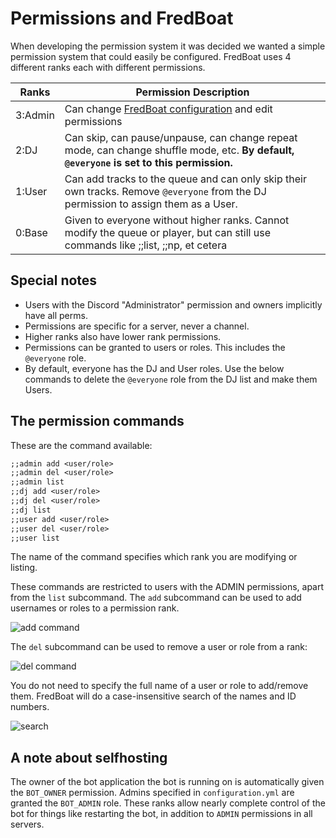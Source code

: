 # Permissions and FredBoat
When developing the permission system it was decided we wanted a simple permission system that could easily be configured.
FredBoat uses 4 different ranks each with different permissions.

| Ranks                     | Permission Description                  |
|------------------------------|-----------------------------------------------------------------------|
| 3:Admin                     | Can change [FredBoat configuration](https://fredboat.com/docs/configuration) and edit permissions                  |
| 2:DJ                      | Can skip, can pause/unpause, can change repeat mode, can change shuffle mode, etc. **By default, `@everyone` is set to this permission.**                  |
| 1:User                      | Can add tracks to the queue and can only skip their own tracks. Remove `@everyone` from the DJ permission to assign them as a User.                  |
| 0:Base                     | Given to everyone without higher ranks. Cannot modify the queue or player, but can still use commands like ;;list, ;;np, et cetera                  |

## Special notes
* Users with the Discord "Administrator" permission and owners implicitly have all perms.
* Permissions are specific for a server, never a channel.
* Higher ranks also have lower rank permissions.
* Permissions can be granted to users or roles. This includes the `@everyone` role.
* By default, everyone has the DJ and User roles. Use the below commands to delete the `@everyone` role from the DJ list and make them Users.

## The permission commands
These are the command available:

```md
;;admin add <user/role>
;;admin del <user/role>
;;admin list
;;dj add <user/role>
;;dj del <user/role>
;;dj list
;;user add <user/role>
;;user del <user/role>
;;user list
```

The name of the command specifies which rank you are modifying or listing. 

These commands are restricted to users with the ADMIN permissions, apart from the `list` subcommand. The `add` subcommand can be used to add usernames or roles to a permission rank.

![add command](https://fred.moe/3tO.png)

The `del` subcommand can be used to remove a user or role from a rank:

![del command](https://fred.moe/4BC.png)

You do not need to specify the full name of a user or role to add/remove them. FredBoat will do a case-insensitive search of the names and ID numbers.

![search](https://fred.moe/GRe.png)

## A note about selfhosting
The owner of the bot application the bot is running on is automatically given the `BOT_OWNER` permission. Admins specified in `configuration.yml` are granted the `BOT_ADMIN` role. These ranks allow nearly complete control of the bot for things like restarting the bot, in addition to `ADMIN` permissions in all servers. 
